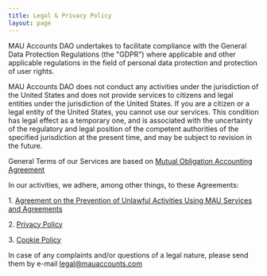```yaml
---
title: Legal & Privacy Policy
layout: page
---
```


MAU Accounts DAO undertakes to facilitate compliance with the General Data Protection Regulations (the "GDPR") where applicable and other applicable regulations in the field of personal data protection and protection of user rights.

MAU Accounts DAO does not conduct any activities under the jurisdiction of the United States and does not provide services to citizens and legal entities under the jurisdiction of the United States. If you are a citizen or a legal entity of the United States, you cannot use our services. This condition has legal effect as a temporary one, and is associated with the uncertainty of the regulatory and legal position of the competent authorities of the specified jurisdiction at the present time, and may be subject to revision in the future.

General Terms of our Services are based on  [Mutual Obligation Accounting Agreement]({{site.url}}{{site.baseurl}}/legal_agreement_en)

In our activities, we adhere, among other things, to these Agreements:

1\. [Agreement on the Prevention of Unlawful Activities Using MAU Services and Agreements]({{site.url}}{{site.baseurl}}/legal_prevention_unlawful_en)

2\. [Privacy Policy]({{site.url}}{{site.baseurl}}/legal_privacy_en)

3\. [Cookie Policy]({{site.url}}{{site.baseurl}}/cookies)

In case of any complaints and/or questions of a legal nature, please send them by e-mail [legal@mauaccounts.com](mailto:legal@mauaccounts.com)
